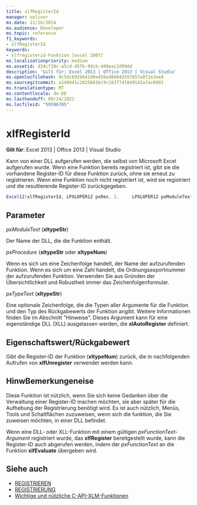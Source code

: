 ```yaml
---
title: xlfRegisterId
manager: soliver
ms.date: 11/16/2014
ms.audience: Developer
ms.topic: reference
f1_keywords:
- xlfRegisterId
keywords:
- xlfregisterid-Funktion [excel 2007]
ms.localizationpriority: medium
ms.assetid: d34cf20c-a5cd-45fb-9dcb-d49eac2d99dd
description: 'Gilt für: Excel 2013 | Office 2013 | Visual Studio'
ms.openlocfilehash: 9c5dc692b641d6ed50ad8464d397657a0f1e3ee8
ms.sourcegitcommit: a1d9041c20256616c9c183f7d1049142a7ac6991
ms.translationtype: MT
ms.contentlocale: de-DE
ms.lasthandoff: 09/24/2021
ms.locfileid: "59596785"
---
```

# <a name="xlfregisterid"></a>xlfRegisterId

**Gilt für**: Excel 2013 | Office 2013 | Visual Studio 
  
Kann von einer DLL aufgerufen werden, die selbst von Microsoft Excel aufgerufen wurde. Wenn eine Funktion bereits registriert ist, gibt sie die vorhandene Register-ID für diese Funktion zurück, ohne sie erneut zu registrieren. Wenn eine Funktion noch nicht registriert ist, wird sie registriert und die resultierende Register-ID zurückgegeben.
  
```cs
Excel12(xlfRegisterId, LPXLOPER12 pxRes, 3,     LPXLOPER12 pxModuleText, LPXLOPER12 pxProcedure, LPXLOPER12 pxTypeText);
```

## <a name="parameters"></a>Parameter

_pxModuleText_ (**xltypeStr**)
  
Der Name der DLL, die die Funktion enthält.
  
_pxProcedure_ (**xltypeStr** oder **xltypeNum**)
  
Wenn es sich um eine Zeichenfolge handelt, der Name der aufzurufenden Funktion. Wenn es sich um eine Zahl handelt, die Ordnungsexportnummer der aufzurufenden Funktion. Verwenden Sie aus Gründen der Übersichtlichkeit und Robustheit immer das Zeichenfolgenformular.
  
_pxTypeText_ (**xltypeStr**)
  
Eine optionale Zeichenfolge, die die Typen aller Argumente für die Funktion und den Typ des Rückgabewerts der Funktion angibt. Weitere Informationen finden Sie im Abschnitt "Hinweise". Dieses Argument kann für eine eigenständige DLL (XLL) ausgelassen werden, die **xlAutoRegister** definiert.
  
## <a name="property-valuereturn-value"></a>Eigenschaftswert/Rückgabewert

Gibt die Register-ID der Funktion (**xltypeNum**) zurück, die in nachfolgenden Aufrufen von **xlfUnregister** verwendet werden kann.
  
## <a name="remarks"></a>HinwBemerkungeneise

Diese Funktion ist nützlich, wenn Sie sich keine Gedanken über die Verwaltung einer Register-ID machen möchten, sie aber später für die Aufhebung der Registrierung benötigt wird. Es ist auch nützlich, Menüs, Tools und Schaltflächen zuzuweisen, wenn sich die funktion, die Sie zuweisen möchten, in einer DLL befindet.
  
Wenn eine DLL- oder XLL-Funktion mit einem gültigen  _pxFunctionText-Argument_ registriert wurde, das **xlfRegister** bereitgestellt wurde, kann die Register-ID auch abgerufen werden, indem der  _pxFunctionText_ an die Funktion **xlfEvaluate** übergeben wird.
  
## <a name="see-also"></a>Siehe auch

- [REGISTRIEREN](xlfregister-form-1.md)
- [REGISTRIERUNG](xlfunregister-form-1.md)
- [Wichtige und nützliche C-API-XLM-Funktionen](essential-and-useful-c-api-xlm-functions.md)

